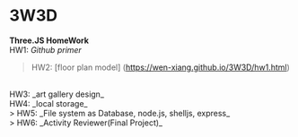 # 3W3D
**Three.JS HomeWork**
</br>
HW1: _Github primer_
</br>
> HW2: [floor plan model] (https://wen-xiang.github.io/3W3D/hw1.html)
<br>
HW3: _art gallery design_
<br>
HW4: _local storage_
<br>
> HW5: _File system as Database, node.js, shelljs, express_
<br>
> HW6: _Activity Reviewer(Final Project)_
